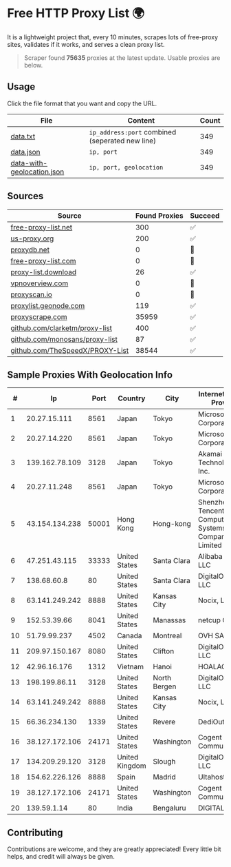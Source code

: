 
# Free HTTP Proxy List 🌍

It is a lightweight project that, every 10 minutes, scrapes lots of free-proxy sites, validates if it works, and serves a clean proxy list.


> Scraper found **75635** proxies at the latest update. Usable proxies are below.

## Usage

Click the file format that you want and copy the URL.


|File|Content|Count|
|----|-------|-----|
|[data.txt](https://raw.githubusercontent.com/themiralay/Proxy-List-World/master/data.txt)|`ip_address:port` combined (seperated new line)|349|
|[data.json](https://raw.githubusercontent.com/themiralay/Proxy-List-World/master/data.json)|`ip, port`|349|
|[data-with-geolocation.json](https://raw.githubusercontent.com/themiralay/Proxy-List-World/master/data-with-geolocation.json)|`ip, port, geolocation`|349|

## Sources

|Source|Found Proxies|Succeed|
|------|-------------|-------|
|[free-proxy-list.net](https://free-proxy-list.net)|300|✅|
|[us-proxy.org](https://www.us-proxy.org)|200|✅|
|[proxydb.net](http://proxydb.net)|0|🚫|
|[free-proxy-list.com](https://free-proxy-list.com/?page=&port=&type%5B%5D=http&type%5B%5D=https&up_time=0&search=Search)|0|🚫|
|[proxy-list.download](https://www.proxy-list.download/HTTP)|26|✅|
|[vpnoverview.com](https://vpnoverview.com/privacy/anonymous-browsing/free-proxy-servers)|0|🚫|
|[proxyscan.io](https://www.proxyscan.io)|0|🚫|
|[proxylist.geonode.com](https://proxylist.geonode.com/api/proxy-list?limit=300&page=1&sort_by=lastChecked&sort_type=desc&protocols=http,https)|119|✅|
|[proxyscrape.com](https://api.proxyscrape.com/v2/?request=displayproxies&protocol=http&timeout=10000&country=all&ssl=all&anonymity=all)|35959|✅|
|[github.com/clarketm/proxy-list](https://raw.githubusercontent.com/clarketm/proxy-list/master/proxy-list-raw.txt)|400|✅|
|[github.com/monosans/proxy-list](https://raw.githubusercontent.com/monosans/proxy-list/main/proxies/http.txt)|87|✅|
|[github.com/TheSpeedX/PROXY-List](https://raw.githubusercontent.com/TheSpeedX/PROXY-List/master/http.txt)|38544|✅|


## Sample Proxies With Geolocation Info

|#|Ip|Port|Country|City|Internet Service Provider|
|-|--|----|-------|----|-------------------------|
|1|20.27.15.111|8561|Japan|Tokyo|Microsoft Corporation|
|2|20.27.14.220|8561|Japan|Tokyo|Microsoft Corporation|
|3|139.162.78.109|3128|Japan|Tokyo|Akamai Technologies, Inc.|
|4|20.27.11.248|8561|Japan|Tokyo|Microsoft Corporation|
|5|43.154.134.238|50001|Hong Kong|Hong-kong|Shenzhen Tencent Computer Systems Company Limited|
|6|47.251.43.115|33333|United States|Santa Clara|Alibaba Cloud LLC|
|7|138.68.60.8|80|United States|Santa Clara|DigitalOcean, LLC|
|8|63.141.249.242|8888|United States|Kansas City|Nocix, LLC|
|9|152.53.39.66|8041|United States|Manassas|netcup GmbH|
|10|51.79.99.237|4502|Canada|Montreal|OVH SAS|
|11|209.97.150.167|8080|United States|Clifton|DigitalOcean, LLC|
|12|42.96.16.176|1312|Vietnam|Hanoi|HOALAC-VNNIC|
|13|198.199.86.11|3128|United States|North Bergen|DigitalOcean, LLC|
|14|63.141.249.242|8888|United States|Kansas City|Nocix, LLC|
|15|66.36.234.130|1339|United States|Revere|DediOutlet, LLC|
|16|38.127.172.106|24171|United States|Washington|Cogent Communications|
|17|134.209.29.120|3128|United Kingdom|Slough|DigitalOcean, LLC|
|18|154.62.226.126|8888|Spain|Madrid|Ultahost, Inc.|
|19|38.127.172.106|24171|United States|Washington|Cogent Communications|
|20|139.59.1.14|80|India|Bengaluru|DIGITALOCEAN|



## Contributing

Contributions are welcome, and they are greatly appreciated! Every
little bit helps, and credit will always be given.


